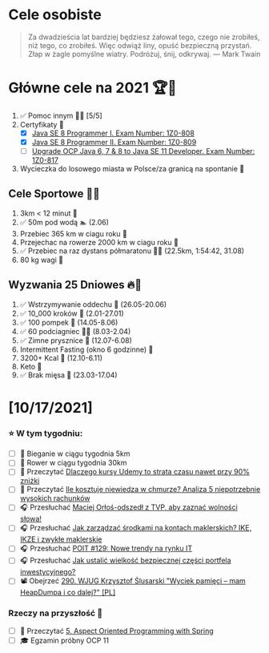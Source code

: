Cele osobiste
==============
> Za dwadzieścia lat bardziej będziesz żałował tego, czego nie zrobiłeś, niż tego, co zrobiłeś. Więc odwiąż liny, opuść bezpieczną przystań. Złap w żagle pomyślne wiatry. Podróżuj, śnij, odkrywaj.
> — Mark Twain

# Główne cele na 2021 🏆🥇
1. ✅ Pomoc innym 🧚‍♂️ [5/5]
2. Certyfikaty 📜
   - [x] [Java SE 8 Programmer I. Exam Number: 1Z0-808](https://education.oracle.com/es/java-se-8-programmer-ii/pexam_1Z0-808)
   - [x] [Java SE 8 Programmer II. Exam Number: 1Z0-809](https://education.oracle.com/es/java-se-8-programmer-ii/pexam_1Z0-809)
   - [ ]  [Upgrade OCP Java 6, 7 & 8 to Java SE 11 Developer. Exam Number: 1Z0-817](https://education.oracle.com/upgrade-ocp-java-6-7-8-to-java-se-11-developer/pexam_1Z0-817)
3. Wycieczka do losowego miasta w Polsce/za granicą na spontanie 🚙

## Cele Sportowe 💪🥈
1. 3km < 12 minut 👟
2. ✅ 50m pod wodą 🏊 (2.06)
3. Przebiec 365 km w ciagu roku 🏃
4. Przejechac na rowerze 2000 km w ciagu roku 🚴
5. ✅ Przebiec na raz dystans półmaratonu 🏃‍♀️ (22.5km, 1:54:42, 31.08)
6. 80 kg wagi 💪

## Wyzwania 25 Dniowes 🔥🥉
1. ✅ Wstrzymywanie oddechu 🧘 (26.05-20.06)
2. ✅ 10_000 kroków 🦶 (2.01-27.01)
3. ✅ 100 pompek 🙇 (14.05-8.06)
4. ✅ 60 podciagniec 🏋️‍♂️ (8.03-2.04)
5. ✅ Zimne prysznice 🚿 (12.07-6.08)
6. Intermittent Fasting (okno 6 godzinne) 🥪
7. 3200+ Kcal 🍌 (12.10-6.11)
8. Keto 🥑
9. ✅ Brak mięsa 🍎 (23.03-17.04)

# [10/17/2021]
### ⭐ W tym tygodniu:
- [ ] 🏃 Bieganie w ciągu tygodnia 5km
- [ ] 🚴 Rower w ciągu tygodnia 30km
- [ ] 📗 Przeczytać [Dlaczego kursy Udemy to strata czasu nawet przy 90% zniżki](https://bulldogjob.pl/news/1785-dlaczego-kursy-udemy-to-strata-czasu-nawet-przy-90-znizki) 
- [ ] 📗 Przeczytać [Ile kosztuje niewiedza w chmurze? Analiza 5 niepotrzebnie wysokich rachunków](https://niebezpiecznik.pl/post/ile-kosztuje-niewiedza-w-chmurze-analiza-5-niepotrzebnie-wysokich-rachunkow/) 
- [ ] 🎧 Przesłuchać [Maciej Orłoś-odszedł z TVP, aby zaznać wolności słowa!](https://zaprojektujswojezycie.pl/maciej-orlos-odszedl-z-tvp-aby-zaznac-wolnosci-slowa/)
- [ ] 🎧 Przesłuchać [Jak zarządzać środkami na kontach maklerskich? IKE, IKZE i zwykłe maklerskie](https://inwestomat.eu/jak-zarzadzac-srodkami-na-kontach-maklerskich/)
- [ ] 🎧 Przesłuchać [POIT #129: Nowe trendy na rynku IT](https://porozmawiajmyoit.pl/poit-129-nowe-trendy-na-rynku-it/)
- [ ] 🎧 Przesłuchać [Jak ustalić wielkość bezpiecznej części portfela inwestycyjnego?](https://inwestomat.eu/jak-ustalic-wielkosc-bezpiecznej-czesci-portfela-inwestycyjnego/)
- [ ] 📽️ Obejrzeć [290. WJUG Krzysztof Ślusarski "Wyciek pamięci – mam HeapDumpa i co dalej?" [PL]](https://youtu.be/PUc1KM7A7pg)

### Rzeczy na przyszłość 🏅
- [ ] 📗 Przeczytać [5. Aspect Oriented Programming with Spring](https://docs.spring.io/spring-framework/docs/current/reference/html/core.html#aop)
- [ ] 🎓 Egzamin próbny OCP 11
